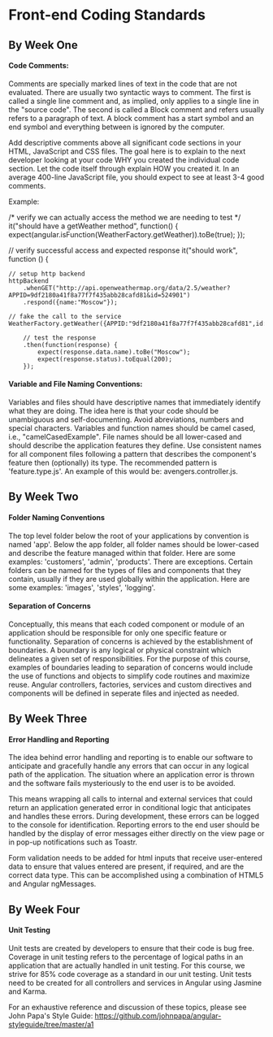  # Front-end Coding Standards

## By Week One

#### Code Comments:

Comments are specially marked lines of text in the code that are not evaluated. There are usually two syntactic ways to comment. The first is called a single line comment and, as implied, only applies to a single line in the "source code". The second is called a Block comment and refers usually refers to a paragraph of text. A block comment has a start symbol and an end symbol and everything between is ignored by the computer.

Add descriptive comments above all significant code sections in your HTML, JavaScript and CSS files. The goal here is to explain to the next developer looking at your code WHY you created the individual code section. Let the code itself through explain HOW you created it. In an average 400-line JavaScript file, you should expect to see at least 3-4 good comments. 

Example:

  /* verify we can actually access the method 
  we are needing to test */
  it("should have a getWeather method", function() {
    expect(angular.isFunction(WeatherFactory.getWeather)).toBe(true);
  });

  // verify successful access and expected response
  it("should work", function () {

    // setup http backend
    httpBackend
        .whenGET("http://api.openweathermap.org/data/2.5/weather?APPID=9df2180a41f8a77f7f435abb28cafd81&id=524901")
        .respond({name:"Moscow"});

    // fake the call to the service
    WeatherFactory.getWeather({APPID:"9df2180a41f8a77f7f435abb28cafd81",id:524901})

        // test the response
        .then(function(response) {
            expect(response.data.name).toBe("Moscow");
            expect(response.status).toEqual(200);
        });


#### Variable and File Naming Conventions:

Variables and files should have descriptive names that immediately identify what they are doing. The idea here is that your code should be unambiguous and self-documenting. Avoid abreviations, numbers and special characters. Variables and function names should be camel cased, i.e., "camelCasedExample". File names should be all lower-cased and should describe the application features they define. Use consistent names for all component files following a pattern that describes the component's feature then (optionally) its type. The recommended pattern is 'feature.type.js'. An example of this would be:  avengers.controller.js.

## By Week Two

#### Folder Naming Conventions

The top level folder below the root of your applications by convention is named 'app'. Below the app folder, all folder names should be lower-cased and describe the feature managed within that folder. Here are some examples: 'customers', 'admin', 'products'. There are exceptions. Certain folders can be named for the types of files and components that they contain, usually if they are used globally within the application. Here are some examples: 'images', 'styles', 'logging'.

#### Separation of Concerns

Conceptually, this means that each coded component or module of an application should be responsible for only one specific feature or functionality. Separation of concerns is achieved by the establishment of boundaries. A boundary is any logical or physical constraint which delineates a given set of responsibilities. For the purpose of this course, examples of boundaries leading to separation of concerns would include the use of functions and objects to simplify code routines and maximize reuse. Angular controllers, factories, services and custom directives and components will be defined in seperate files and injected as needed.

## By Week Three

#### Error Handling and Reporting

The idea behind error handling and reporting is to enable our software to anticipate and gracefully handle any errors that can occur in any logical path of the application. The situation where an application error is thrown and the software fails mysteriously to the end user is to be avoided. 

This means wrapping all calls to internal and external services that could return an application generated error in conditional logic that anticipates and handles these errors. During development, these errors can be logged to the console for identification. Reporting errors to the end user should be handled by the display of error messages either directly on the view page or in pop-up notifications such as Toastr. 

Form validation needs to be added for html inputs that receive user-entered data to ensure that values entered are present, if required, and are the correct data type. This can be accomplished using a combination of HTML5 and Angular ngMessages.

## By Week Four

#### Unit Testing

Unit tests are created by developers to ensure that their code is bug free. Coverage in unit testing refers to the percentage of logical paths in an application that are actually handled in unit testing. For this course, we strive for 85% code coverage as a standard in our unit testing.  Unit tests need to be created for all controllers and services in Angular using Jasmine and Karma. 


For an exhaustive reference and discussion of these topics, please see John Papa's Style Guide:  https://github.com/johnpapa/angular-styleguide/tree/master/a1